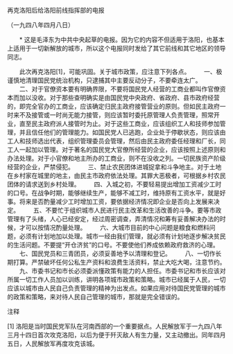 再克洛阳后给洛阳前线指挥部的电报

（一九四八年四月八日）


　　* 这是毛泽东为中共中央起草的电报。因为它的内容不但适用于洛阳，也基本上适用于一切新解放的城市，所以这个电报同时发给了其它前线和其它地区的领导同志。


　　此次再克洛阳[1]，可能巩固。关于城市政策，应注意下列各点。
　　一、极谨慎地清理国民党统治机构，只逮捕其中主要反动分子，不要牵连太广。
　　二、对于官僚资本要有明确界限，不要将国民党人经营的工商业都叫作官僚资本而加以没收。对于那些查明确实是由国民党中央政府、省政府、县市政府经营的，即完全官办的工商业，应该确定归民主政府接管营业的原则。但如民主政府一时来不及接管或一时尚无能力接管，则应该暂时委托原管理人负责管理，照常开业，直至民主政府派人接管时为止。对于这些工商业，应该组织工人和技师参加管理，并且信任他们的管理能力。如国民党人已逃跑，企业处于停歇状态，则应该由工人和技师选出代表，组织管理委员会管理，然后由民主政府委任经理和厂长，同工人一起加以管理。对于著名的国民党大官僚所经营的企业，应该按照上述原则和办法处理。对于小官僚和地主所办的工商业，则不在没收之列。一切民族资产阶级经营的企业，严禁侵犯。
　　三、禁止农民团体进城捉拿和斗争地主。对于土地在乡村家在城里的地主，由民主市政府依法处理。其罪大恶极者，可根据乡村农民团体的请求送到乡村处理。
　　四、入城之初，不要轻易提出增加工资减少工时的口号。在战争时期，能够继续生产，能够不减工时，维持原有工资水平，就是好事。将来是否酌量减少工时增加工资，要依据经济情况即企业是否向上发展来决定。
　　五、不要忙于组织城市人民进行民主改革和生活改善的斗争。要等市政管理有了头绪，人心已经安定，经过周密调查，弄清情况和筹有妥善解决办法的时候，才可以按情况酌量处理。
　　六、大城市目前的中心问题是粮食和燃料问题，必须有计划地加以处理。城市一经由我们管理，就必须有计划地逐步解决贫民的生活问题。不要提“开仓济贫”的口号。不要使他们养成依赖政府救济的心理。
　　七、国民党员和三青团员，必须妥善地予以清理和登记。
　　八、一切作长期打算。严禁破坏任何公私生产资料和浪费生活资料，禁止大吃大喝，注意节约。
　　九、市委书记和市长必须委派懂政策有能力的人担任。市委书记和市长应该对所属一切工作人员加以训练，讲明各项城市政策和策略。城市已经属于人民，一切应该以城市由人民自己负责管理的精神为出发点。如果应用对待国民党管理的城市的政策和策略，来对待人民自己管理的城市，那就是完全错误的。


注释

[1] 洛阳是当时国民党军队在河南西部的一个重要据点。人民解放军于一九四八年三月十四日首次攻克洛阳，以后为便于歼灭敌人有生力量，又主动撤出。同年四月五日，人民解放军再度攻克该城。
